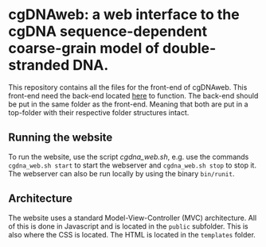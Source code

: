 # cgDNAweb: a web interface to the cgDNA sequence-dependent coarse-grain model of double-stranded DNA.

This repository contains all the files for the front-end of cgDNAweb. This front-end need the back-end located [here](https://github.com/EPFL-FSB-LCVMM/shapes) to function. The back-end should be put in the same folder as the front-end. Meaning that both are put in a top-folder with their respective folder structures intact.


## Running the website

To run the website, use the script *cgdna_web.sh*, e.g. use the commands `cgdna_web.sh start` to start the webserver and `cgdna_web.sh stop` to stop it. The webserver can also be run locally by using the binary `bin/runit`.

## Architecture

The website uses a standard Model-View-Controller (MVC) architecture. All of this is done in Javascript and is located in the `public` subfolder.  This is also where the CSS is located. The HTML is located in the `templates` folder.
